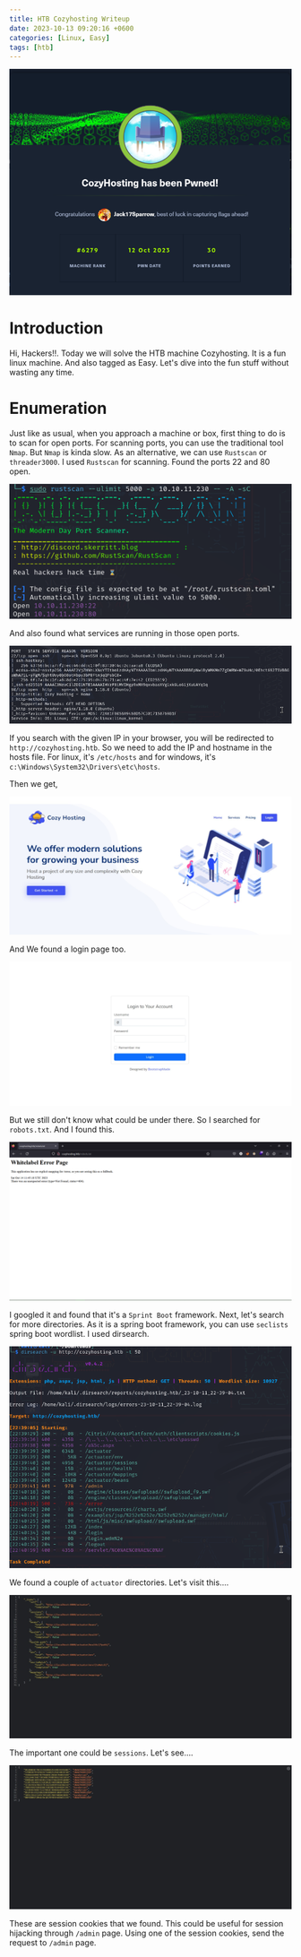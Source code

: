 ```yaml
---
title: HTB Cozyhosting Writeup
date: 2023-10-13 09:20:16 +0600
categories: [Linux, Easy]
tags: [htb]     
---
```


![Cozyhosting Pwned](https://raw.githubusercontent.com/ImdadMiran17/ImdadMiran17.github.io/main/assets/img/cozyhosting-htb/cozyhosting_pwned.PNG "Pwned haha!!")

# Introduction
Hi, Hackers!!. Today we will solve the HTB machine Cozyhosting. It is a fun linux machine. And also tagged as Easy. Let's dive into the fun stuff
without wasting any time.

# Enumeration
Just like as usual, when you approach a machine or box, first thing to do is to scan for open ports. For scanning ports, you can use the traditional tool `Nmap`. But `Nmap` is kinda slow. As an alternative, we can use `Rustscan` or `threader3000`. I used `Rustscan` for scanning. Found the ports 22 and 80 open.

![Cozyhosting Rustscan](https://raw.githubusercontent.com/ImdadMiran17/ImdadMiran17.github.io/main/assets/img/cozyhosting-htb/cozyhosting_rustscan.png)

And also found what services are running in those open ports.

![Cozyhosting Services](https://raw.githubusercontent.com/ImdadMiran17/ImdadMiran17.github.io/main/assets/img/cozyhosting-htb/cozyhosting_nmap_service.png)

If you search with the given IP in your browser, you will be redirected to `http://cozyhosting.htb`. So we need to add the IP and hostname in the hosts file. For linux, it's `/etc/hosts` and for windows, it's `c:\Windows\System32\Drivers\etc\hosts`.

Then we get,

![Home Page](https://raw.githubusercontent.com/ImdadMiran17/ImdadMiran17.github.io/main/assets/img/cozyhosting-htb/cozyhosting_port80.png)

And We found a login page too.

![Login Page](https://raw.githubusercontent.com/ImdadMiran17/ImdadMiran17.github.io/main/assets/img/cozyhosting-htb/cozyhosting_login.png)

But we still don't know what could be under there. So I searched for `robots.txt`. And I found this.

![Error Page](https://raw.githubusercontent.com/ImdadMiran17/ImdadMiran17.github.io/main/assets/img/cozyhosting-htb/cozyhosting_error.png)

I googled it and found that it's a `Sprint Boot` framework. Next, let's search for more directories. As it is a spring boot framework, you can use `seclists` spring boot wordlist. I used dirsearch.

![Found More](https://raw.githubusercontent.com/ImdadMiran17/ImdadMiran17.github.io/main/assets/img/cozyhosting-htb/cozyhosting_dirsearch.png)

We found a couple of `actuator` directories. Let's visit this....

![Actuator Dir](https://raw.githubusercontent.com/ImdadMiran17/ImdadMiran17.github.io/main/assets/img/cozyhosting-htb/cozyhosting_actuator.png)

The important one could be `sessions`. Let's see....

![Sessions Dir](https://raw.githubusercontent.com/ImdadMiran17/ImdadMiran17.github.io/main/assets/img/cozyhosting-htb/cozyhosting_sessions.png)

These are session cookies that we found. This could be useful for session hijacking through `/admin` page. Using one of the session cookies,
send the request to `/admin` page.





